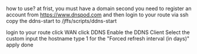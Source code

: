 how to use?
at frist, you must have a domain
second you need to register an account from https://www.dnspod.com
and then
login to your route via ssh
copy the ddns-start to /jffs/scripts/ddns-start

login to your route
click WAN
click DDNS
Enable the DDNS Client
Select the custom
input the hostname
type 1 for the "Forced refresh interval (in days)"
apply
done
